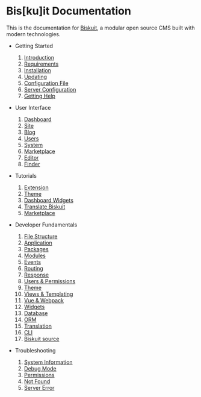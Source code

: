 # Bis[ku]it Documentation
This is the documentation for [Biskuit](https://biskuit.org), a modular open source CMS built with modern technologies.

- Getting Started
  1. [Introduction](getting-started/introduction.md)
  2. [Requirements](getting-started/requirements.md)
  3. [Installation](getting-started/installation.md)
  4. [Updating](getting-started/updating.md)
  5. [Configuration File](getting-started/configuration-file.md)
  6. [Server Configuration](getting-started/server-configuration.md)
  7. [Getting Help](getting-started/getting-help.md)

- User Interface
  1. [Dashboard](user-interface/dashboard.md)
  2. [Site](user-interface/site.md)
  3. [Blog](user-interface/blog.md)
  4. [Users](user-interface/users.md)
  5. [System](user-interface/system.md)
  6. [Marketplace](user-interface/marketplace.md)
  7. [Editor](user-interface/editor.md)
  8. [Finder](user-interface/finder.md)

- Tutorials
  1. [Extension](tutorials/extension.md)
  2. [Theme](tutorials/theme.md)
  3. [Dashboard Widgets](tutorials/dashboard-widgets.md)
  4. [Translate Biskuit](tutorials/translation.md)
  5. [Marketplace](tutorials/marketplace.md)

- Developer Fundamentals
  1. [File Structure](developer/file-structure.md)
  1. [Application](developer/application.md)
  2. [Packages](developer/packages.md)
  3. [Modules](developer/modules.md)
  4. [Events](developer/events.md)
  5. [Routing](developer/routing.md)
  6. [Response](developer/response.md)
  7. [Users & Permissions](developer/users-permissions.md)
  8. [Theme](developer/theme.md)
  8. [Views & Templating](developer/views-templating.md)
  9. [Vue & Webpack](developer/vuejs-and-webpack.md)
  4. [Widgets](developer/widgets.md)
  10. [Database](developer/database.md)
  11. [ORM](developer/orm.md)
  12. [Translation](developer/translation.md)
  13. [CLI](developer/cli.md)
  14. [Biskuit source](developer/source.md)

- Troubleshooting
  1. [System Information](troubleshooting/system-information.md)
  2. [Debug Mode](troubleshooting/debug-mode.md)
  3. [Permissions](troubleshooting/permissions.md)
  4. [Not Found](troubleshooting/not-found.md)
  5. [Server Error](troubleshooting/server-error.md)
